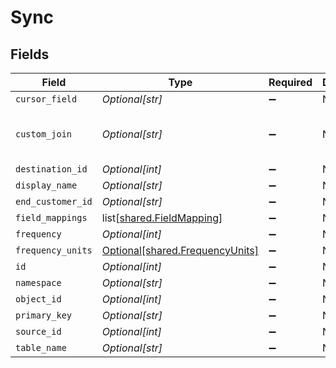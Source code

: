 # Sync


## Fields

| Field                                                                                          | Type                                                                                           | Required                                                                                       | Description                                                                                    | Example                                                                                        |
| ---------------------------------------------------------------------------------------------- | ---------------------------------------------------------------------------------------------- | ---------------------------------------------------------------------------------------------- | ---------------------------------------------------------------------------------------------- | ---------------------------------------------------------------------------------------------- |
| `cursor_field`                                                                                 | *Optional[str]*                                                                                | :heavy_minus_sign:                                                                             | N/A                                                                                            | updated_at                                                                                     |
| `custom_join`                                                                                  | *Optional[str]*                                                                                | :heavy_minus_sign:                                                                             | N/A                                                                                            | select * from events join additional_properties on events.id = additional_properties.event_id; |
| `destination_id`                                                                               | *Optional[int]*                                                                                | :heavy_minus_sign:                                                                             | N/A                                                                                            | 2                                                                                              |
| `display_name`                                                                                 | *Optional[str]*                                                                                | :heavy_minus_sign:                                                                             | N/A                                                                                            | Event Sync                                                                                     |
| `end_customer_id`                                                                              | *Optional[str]*                                                                                | :heavy_minus_sign:                                                                             | N/A                                                                                            | abc123                                                                                         |
| `field_mappings`                                                                               | list[[shared.FieldMapping](undefined/models/shared/fieldmapping.md)]                           | :heavy_minus_sign:                                                                             | N/A                                                                                            |                                                                                                |
| `frequency`                                                                                    | *Optional[int]*                                                                                | :heavy_minus_sign:                                                                             | N/A                                                                                            |                                                                                                |
| `frequency_units`                                                                              | [Optional[shared.FrequencyUnits]](undefined/models/shared/frequencyunits.md)                   | :heavy_minus_sign:                                                                             | N/A                                                                                            |                                                                                                |
| `id`                                                                                           | *Optional[int]*                                                                                | :heavy_minus_sign:                                                                             | N/A                                                                                            | 10                                                                                             |
| `namespace`                                                                                    | *Optional[str]*                                                                                | :heavy_minus_sign:                                                                             | N/A                                                                                            | end_customer_bigquery_dataset                                                                  |
| `object_id`                                                                                    | *Optional[int]*                                                                                | :heavy_minus_sign:                                                                             | N/A                                                                                            | 3                                                                                              |
| `primary_key`                                                                                  | *Optional[str]*                                                                                | :heavy_minus_sign:                                                                             | N/A                                                                                            | event_id                                                                                       |
| `source_id`                                                                                    | *Optional[int]*                                                                                | :heavy_minus_sign:                                                                             | N/A                                                                                            | 1                                                                                              |
| `table_name`                                                                                   | *Optional[str]*                                                                                | :heavy_minus_sign:                                                                             | N/A                                                                                            | end_customer_events                                                                            |
